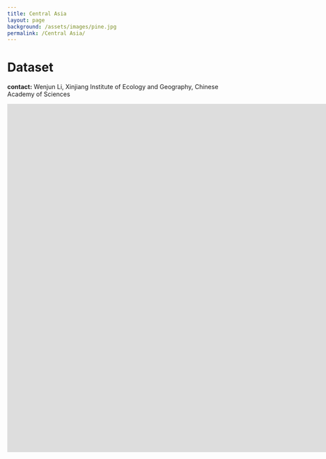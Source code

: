 ```yaml
---
title: Central Asia
layout: page
background: /assets/images/pine.jpg
permalink: /Central Asia/
---
```

# Dataset
**contact:** Wenjun Li, Xinjiang Institute of Ecology and Geography, Chinese Academy of Sciences



<iframe src="http://htmlpreview.github.io/assets/test.html" width="2000px" height="800px" frameborder="no"  border="0"> </iframe>



